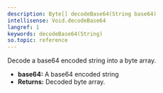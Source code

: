 ```yaml
---
description: Byte[] decodeBase64(String base64)
intellisense: Void.decodeBase64
langref: 1
keywords: decodeBase64(String)
so.topic: reference
---
```



Decode a base64 encoded string into a byte array.



* **base64:** A base64 encoded string
* **Returns:** Decoded byte array.


